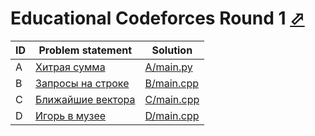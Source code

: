 # Educational Codeforces Round 1 [⬀](https://codeforces.com/contest/598)

| ID | Problem statement                                                   | Solution                 |
|----|---------------------------------------------------------------------|--------------------------|
| A  | [Хитрая сумма](https://codeforces.com/problemset/problem/598/A)      | [A/main.py](A/main.py)   |
| B  | [Запросы на строке](https://codeforces.com/problemset/problem/598/B) | [B/main.cpp](B/main.cpp) |
| C  | [Ближайшие вектора](https://codeforces.com/problemset/problem/598/C) | [C/main.cpp](C/main.cpp) |
| D  | [Игорь в музее](https://codeforces.com/problemset/problem/598/D)     | [D/main.cpp](D/main.cpp) |

